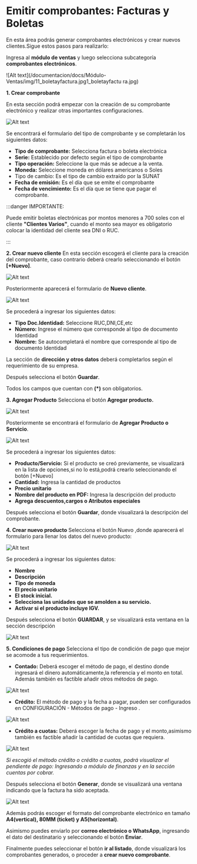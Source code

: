 # Emitir comprobantes: Facturas y Boletas

En esta área podrás generar comprobantes electrónicos y crear nuevos clientes.Sigue estos pasos para realizarlo:

Ingresa al **módulo de ventas** y luego selecciona subcategoría **comprobantes electrónicos**.

![Alt text](/documentacion/docs/Módulo-Ventas/img/11_boletayfactura.jpg1_boletayfactu ra.jpg)

**1. Crear comprobante**

En esta sección podrá empezar con la creación de su comprobante electrónico y realizar otras importantes configuraciones.

![Alt text](img/22_em.jpg)

Se encontrará el formulario del tipo de comprobante y se completarán los siguientes datos:

- **Tipo de comprobante:** Selecciona factura o boleta electrónica
- **Serie:** Establecido por defecto según el tipo de comprobante
- **Tipo operación:** Seleccione la que más se adecue a la venta.
- **Moneda:** Seleccione moneda en dólares americanos o Soles
- Tipo de cambio: Es el tipo de cambio extraído por la SUNAT
- **Fecha de emisión:** Es el día que se emite el comprobante
- **Fecha de vencimiento:** Es el día que se tiene que pagar el comprobante.

:::danger IMPORTANTE:

Puede emitir boletas electrónicas por montos menores a 700 soles con el cliente **"Clientes Varios"**, cuando el monto sea mayor es obligatorio colocar la identidad del cliente sea DNI o RUC.

:::

**2. Crear nuevo cliente**
En esta sección escogerá el cliente para la creación del comprobante, caso contrario deberá crearlo seleccionando el botón **[+Nuevo]**.

![Alt text](img/33_em.jpg)

Posteriormente aparecerá el formulario de **Nuevo cliente**.

![Alt text](img/44_em.jpg)

Se procederá a ingresar los siguientes datos:

- **Tipo Doc.Identidad:** Seleccione RUC,DNI,CE,etc
- **Número:** Ingrese el número que corresponde al  tipo de documento Identidad
- **Nombre:** Se autocompletará el nombre que corresponde al  tipo de documento Identidad

La sección de **dirección y otros datos** deberá completarlos según el requerimiento de su empresa.

Después selecciona el botón **Guardar**.

Todos los campos que cuentan con **(*)** son obligatorios.

**3. Agregar Producto**
Selecciona el botón **Agregar producto.**

![Alt text](img/7_em.jpg)

Posteriormente se encontrará el formulario de **Agregar Producto o Servicio**.

![Alt text](img/66_em.jpg)

Se procederá a ingresar los siguientes datos:

- **Producto/Servicio:** Si el producto se creó previamente, se visualizará en la lista de opciones,si no lo está,podrá crearlo seleccionando el botón [+Nuevo]
- **Cantidad:** Ingresa la cantidad de productos
- **Precio unitario**
- **Nombre del producto en PDF:** Ingresa la descripción del producto
- **Agrega descuentos,cargos o Atributos especiales**

Después selecciona el botón **Guardar**, donde visualizará la descripción del comprobante.

**4. Crear nuevo producto**
Selecciona el botón Nuevo ,donde aparecerá el formulario para llenar los datos del nuevo producto:

![Alt text](img/6_conf.png)

Se procederá a ingresar los siguientes datos:

- **Nombre**
- **Descripción**
- **Tipo de moneda**
- **El precio unitario**
- **El stock inicial.**
- **Selecciona las unidades que se amolden a su servicio.**
- **Activar si el producto incluye IGV.**

Después selecciona el botón **GUARDAR**, y se visualizará esta ventana en la sección descripción

![Alt text](img/8_em.jpg)

**5. Condiciones de pago**
Selecciona el tipo de condición de pago que mejor se acomode a tus requerimientos.

- **Contado:** Deberá escoger el método de pago, el destino donde ingresará el dinero automáticamente,la referencia y el monto en total. Además también es factible añadir otros métodos de pago.

![Alt text](img/cond_011.jpg)

- **Crédito:** El método de pago y la fecha a pagar, pueden ser configurados en CONFIGURACIÓN - Métodos de pago - Ingreso .

![Alt text](img/cond_02.jpg)

- **Crédito a cuotas:** Deberá escoger la fecha de pago y el monto,asimismo también es factible añadir la cantidad de cuotas que requiera.

![Alt text](img/cond_03.jpg)

*Si escogió el método crédito o crédito a cuotas, podrá visualizar el pendiente de pago: Ingresando a módulo de finanzas y en la sección cuentas por cobrar.*

Después selecciona el botón **Generar**, donde se visualizará  una ventana indicando que la factura ha sido aceptada.

![Alt text](img/ultimo_emitir.jpg)

Además podrás escoger el formato del comprobante electrónico en tamaño **A4(vertical), 80MM (ticket) y A5(horizontal)**.

Asimismo puedes enviarlo por **correo electrónico o WhatsApp**, ingresando el dato del destinatario y seleccionando el botón **Enviar**.

Finalmente puedes seleccionar el botón  **ir al listado**, donde visualizará los comprobantes generados,  o proceder a **crear nuevo comprobante**.
